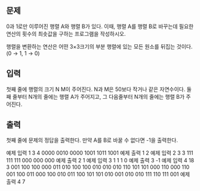 ## 문제
0과 1로만 이루어진 행렬 A와 행렬 B가 있다. 이때, 행렬 A를 행렬 B로 바꾸는데 필요한 연산의 횟수의 최솟값을 구하는 프로그램을 작성하시오.

행렬을 변환하는 연산은 어떤 3×3크기의 부분 행렬에 있는 모든 원소를 뒤집는 것이다. (0 → 1, 1 → 0)

## 입력
첫째 줄에 행렬의 크기 N M이 주어진다. N과 M은 50보다 작거나 같은 자연수이다. 둘째 줄부터 N개의 줄에는 행렬 A가 주어지고, 그 다음줄부터 N개의 줄에는 행렬 B가 주어진다.

## 출력
첫째 줄에 문제의 정답을 출력한다. 만약 A를 B로 바꿀 수 없다면 -1을 출력한다.

예제 입력 1 
3 4
0000
0010
0000
1001
1011
1001
예제 출력 1 
2
예제 입력 2 
3 3
111
111
111
000
000
000
예제 출력 2 
1
예제 입력 3 
1 1
1
0
예제 출력 3 
-1
예제 입력 4 
18 3
001
100
100
000
011
010
100
100
010
010
010
110
101
101
000
110
000
110
001
100
011
000
100
010
011
100
101
101
010
001
010
010
111
110
111
001
예제 출력 4 
7